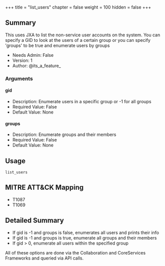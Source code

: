+++
title = "list_users"
chapter = false
weight = 100
hidden = false
+++

## Summary

This uses JXA to list the non-service user accounts on the system. You can specify a GID to look at the users of a certain group or you can specify 'groups' to be true and enumerate users by groups 
- Needs Admin: False  
- Version: 1  
- Author: @its_a_feature_  

### Arguments

#### gid

- Description:  Enumerate users in a specific group or -1 for all groups
- Required Value: False  
- Default Value: None  

#### groups

- Description: Enumerate groups and their members 
- Required Value: False  
- Default Value: None  

## Usage

```
list_users
```

## MITRE ATT&CK Mapping

- T1087  
- T1069  
## Detailed Summary

- If gid is -1 and groups is false, enumerates all users and prints their info
- If gid is -1 and groups is true, enumerate all groups and their members
- If gid > 0, enumerate all users within the specified group 

All of these options are done via the Collaboration and CoreServices Frameworks and queried via API calls.

